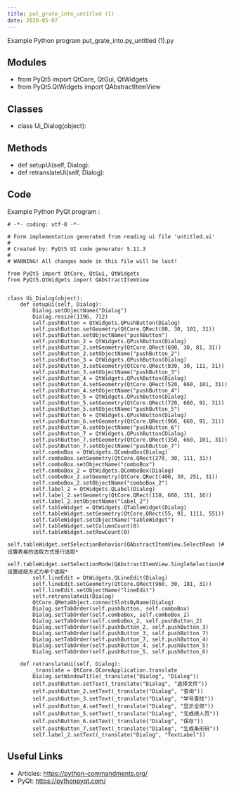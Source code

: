 ```yaml
---
title: put_grate_into_untitled (1)
date: 2020-05-07
---
```

Example Python program put_grate_into.py_untitled (1).py

## Modules

* from PyQt5 import QtCore, QtGui, QtWidgets
* from PyQt5.QtWidgets import QAbstractItemView

## Classes

* class Ui_Dialog(object):

## Methods

* def setupUi(self, Dialog):
* def retranslateUi(self, Dialog):

## Code

Example Python PyQt program :

    # -*- coding: utf-8 -*-
    
    # Form implementation generated from reading ui file 'untitled.ui'
    #
    # Created by: PyQt5 UI code generator 5.11.3
    #
    # WARNING! All changes made in this file will be lost!
    
    from PyQt5 import QtCore, QtGui, QtWidgets
    from PyQt5.QtWidgets import QAbstractItemView
    
    
    class Ui_Dialog(object):
        def setupUi(self, Dialog):
            Dialog.setObjectName("Dialog")
            Dialog.resize(1196, 712)
            self.pushButton = QtWidgets.QPushButton(Dialog)
            self.pushButton.setGeometry(QtCore.QRect(80, 30, 101, 31))
            self.pushButton.setObjectName("pushButton")
            self.pushButton_2 = QtWidgets.QPushButton(Dialog)
            self.pushButton_2.setGeometry(QtCore.QRect(690, 30, 81, 31))
            self.pushButton_2.setObjectName("pushButton_2")
            self.pushButton_3 = QtWidgets.QPushButton(Dialog)
            self.pushButton_3.setGeometry(QtCore.QRect(830, 30, 111, 31))
            self.pushButton_3.setObjectName("pushButton_3")
            self.pushButton_4 = QtWidgets.QPushButton(Dialog)
            self.pushButton_4.setGeometry(QtCore.QRect(520, 660, 101, 31))
            self.pushButton_4.setObjectName("pushButton_4")
            self.pushButton_5 = QtWidgets.QPushButton(Dialog)
            self.pushButton_5.setGeometry(QtCore.QRect(720, 660, 91, 31))
            self.pushButton_5.setObjectName("pushButton_5")
            self.pushButton_6 = QtWidgets.QPushButton(Dialog)
            self.pushButton_6.setGeometry(QtCore.QRect(966, 660, 91, 31))
            self.pushButton_6.setObjectName("pushButton_6")
            self.pushButton_7 = QtWidgets.QPushButton(Dialog)
            self.pushButton_7.setGeometry(QtCore.QRect(350, 660, 101, 31))
            self.pushButton_7.setObjectName("pushButton_7")
            self.comboBox = QtWidgets.QComboBox(Dialog)
            self.comboBox.setGeometry(QtCore.QRect(270, 30, 111, 31))
            self.comboBox.setObjectName("comboBox")
            self.comboBox_2 = QtWidgets.QComboBox(Dialog)
            self.comboBox_2.setGeometry(QtCore.QRect(400, 30, 251, 31))
            self.comboBox_2.setObjectName("comboBox_2")
            self.label_2 = QtWidgets.QLabel(Dialog)
            self.label_2.setGeometry(QtCore.QRect(110, 660, 151, 16))
            self.label_2.setObjectName("label_2")
            self.tableWidget = QtWidgets.QTableWidget(Dialog)
            self.tableWidget.setGeometry(QtCore.QRect(55, 91, 1111, 551))
            self.tableWidget.setObjectName("tableWidget")
            self.tableWidget.setColumnCount(0)
            self.tableWidget.setRowCount(0)
            self.tableWidget.setSelectionBehavior(QAbstractItemView.SelectRows )#设置表格的选取方式是行选取*
            self.tableWidget.setSelectionMode(QAbstractItemView.SingleSelection)#设置选取方式为单个选取*
            self.lineEdit = QtWidgets.QLineEdit(Dialog)
            self.lineEdit.setGeometry(QtCore.QRect(960, 30, 181, 31))
            self.lineEdit.setObjectName("lineEdit")
            self.retranslateUi(Dialog)
            QtCore.QMetaObject.connectSlotsByName(Dialog)
            Dialog.setTabOrder(self.pushButton, self.comboBox)
            Dialog.setTabOrder(self.comboBox, self.comboBox_2)
            Dialog.setTabOrder(self.comboBox_2, self.pushButton_2)
            Dialog.setTabOrder(self.pushButton_2, self.pushButton_3)
            Dialog.setTabOrder(self.pushButton_3, self.pushButton_7)
            Dialog.setTabOrder(self.pushButton_7, self.pushButton_4)
            Dialog.setTabOrder(self.pushButton_4, self.pushButton_5)
            Dialog.setTabOrder(self.pushButton_5, self.pushButton_6)
    
        def retranslateUi(self, Dialog):
            _translate = QtCore.QCoreApplication.translate
            Dialog.setWindowTitle(_translate("Dialog", "Dialog"))
            self.pushButton.setText(_translate("Dialog", "选择文件"))
            self.pushButton_2.setText(_translate("Dialog", "查询"))
            self.pushButton_3.setText(_translate("Dialog", "学号查找"))
            self.pushButton_4.setText(_translate("Dialog", "显示全部"))
            self.pushButton_5.setText(_translate("Dialog", "无成绩人员"))
            self.pushButton_6.setText(_translate("Dialog", "保存"))
            self.pushButton_7.setText(_translate("Dialog", "生成条形码"))
            self.label_2.setText(_translate("Dialog", "TextLabel"))
    

## Useful Links

- Articles: https://python-commandments.org/
- PyQt: https://pythonpyqt.com/
